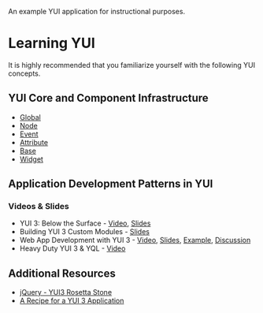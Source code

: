 An example YUI application for instructional purposes.

# Learning YUI

It is highly recommended that you familiarize yourself with the following YUI concepts.

## YUI Core and Component Infrastructure

- [Global](http://developer.yahoo.com/yui/3/yui/)
- [Node](http://developer.yahoo.com/yui/3/node/)
- [Event](http://developer.yahoo.com/yui/3/event/)
- [Attribute](http://developer.yahoo.com/yui/3/attribute/)
- [Base](http://developer.yahoo.com/yui/3/base/)
- [Widget](http://developer.yahoo.com/yui/3/widget/)

## Application Development Patterns in YUI

### Videos & Slides

- YUI 3: Below the Surface - [Video](http://developer.yahoo.com/yui/theater/video.php?v=yuiconf2010-smith), [Slides](http://www.slideshare.net/drprolix/yui-3-below-the-surface)
- Building YUI 3 Custom Modules - [Slides](http://www.slideshare.net/caridy/building-yui-3-custom-modules)
- Web App Development with YUI 3 - [Video](http://developer.yahoo.com/yui/theater/video.php?v=ericf-yuiconf2009-webapps), [Slides](http://www.slideshare.net/eferraiuolo/web-app-development-with-yui-3-2379064), [Example](https://gist.github.com/228240), [Discussion](http://yuilibrary.com/forum/viewtopic.php?p=10764)
- Heavy Duty YUI 3 & YQL - [Video](http://developer.yahoo.com/yui/theater/video.php?v=yuiconf2010-ferraiuolo)

## Additional Resources

- [jQuery - YUI3 Rosetta Stone](http://www.jsrosettastone.com/)
- [A Recipe for a YUI 3 Application](http://www.yuiblog.com/blog/2011/04/01/a-recipe-for-a-yui-3-application/)